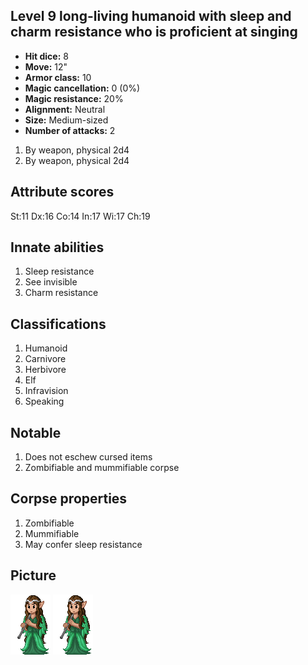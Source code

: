 ## Level 9 long-living humanoid with sleep and charm resistance who is proficient at singing

- **Hit dice:** 8
- **Move:** 12"
- **Armor class:** 10
- **Magic cancellation:** 0 (0%)
- **Magic resistance:** 20%
- **Alignment:** Neutral
- **Size:** Medium-sized
- **Number of attacks:** 2
1. By weapon, physical 2d4
2. By weapon, physical 2d4

## Attribute scores

St:11 Dx:16 Co:14 In:17 Wi:17 Ch:19

## Innate abilities

1. Sleep resistance
2. See invisible
3. Charm resistance

## Classifications

1. Humanoid
2. Carnivore
3. Herbivore
4. Elf
5. Infravision
6. Speaking

## Notable

1. Does not eschew cursed items
2. Zombifiable and mummifiable corpse

## Corpse properties

1. Zombifiable
2. Mummifiable
3. May confer sleep resistance

## Picture

![Elven bard](https://github.com/hyvanmielenpelit/GnollHackTileSet/blob/main/Monsters/elven_bard/elven_bard.png?raw=true) ![Elven bard](https://github.com/hyvanmielenpelit/GnollHackTileSet/blob/main/Monsters/elven_bard/elven_bard_female.png?raw=true)
